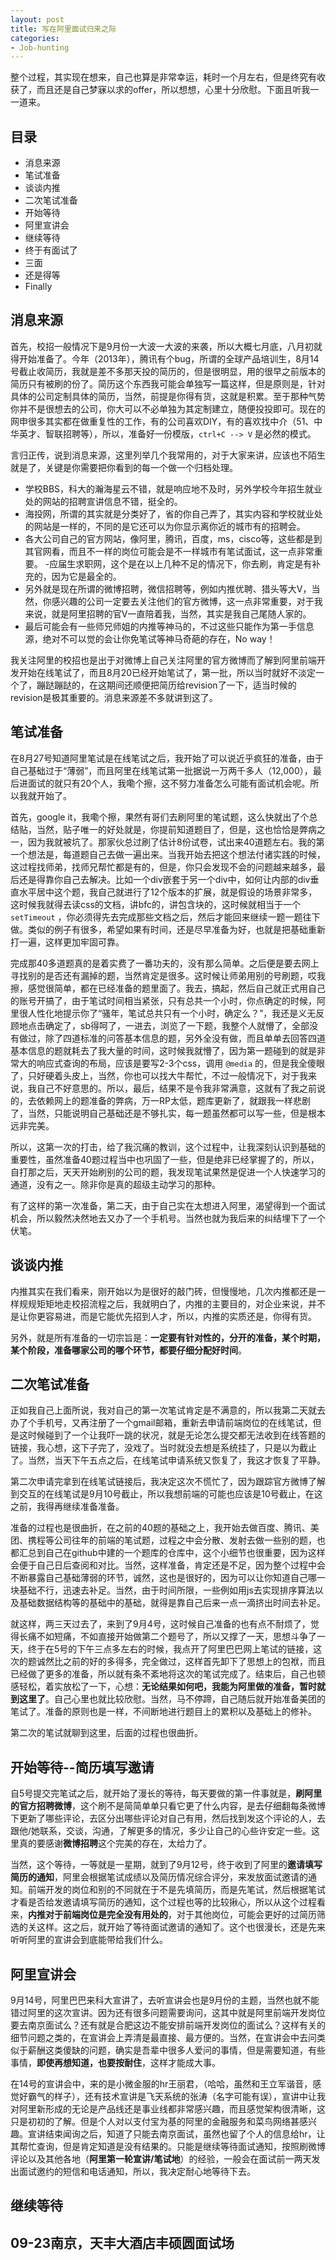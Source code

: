 ```yaml
---
layout: post
title: 写在阿里面试归来之际
categories:
- Job-hunting
---
```


整个过程，其实现在想来，自己也算是非常幸运，耗时一个月左右，但是终究有收获了，而且还是自己梦寐以求的offer，所以想想，心里十分欣慰。下面且听我一一道来。

## 目录

- 消息来源
- 笔试准备
- 谈谈内推
- 二次笔试准备
- 开始等待
- 阿里宣讲会
- 继续等待
- 终于有面试了
- 三面
- 还是得等
- Finally

## 消息来源
首先，校招一般情况下是9月份一大波一大波的来袭，所以大概七月底，八月初就得开始准备了。今年（2013年），腾讯有个bug，所谓的全球产品培训生，8月14号截止收简历，我就是差不多那天投的简历的，但是很明显，用的很早之前版本的简历只有被刷的份了。简历这个东西我可能会单独写一篇这样，但是原则是，针对具体的公司定制具体的简历，当然，前提是你得有货，这就是积累。至于那种气势你并不是很想去的公司，你大可以不必单独为其定制建立，随便投投即可。现在的网申很多其实都在做重复性的工作，有的公司喜欢DIY，有的喜欢找中介（51、中华英才、智联招聘等），所以，准备好一份模版，`ctrl+C --> V` 是必然的模式。

言归正传，说到消息来源，这里列举几个我常用的，对于大家来讲，应该也不陌生就是了，关键是你需要把你看到的每一个做一个归档处理。

- 学校BBS，科大的瀚海星云不错，就是响应地不及时，另外学校今年招生就业处的网站的招聘宣讲信息不错，挺全的。
- 海投网，所谓的其实就是分类好了，省的你自己弄了，其实内容和学校就业处的网站是一样的，不同的是它还可以为你显示离你近的城市有的招聘会。
- 各大公司自己的官方网站，像阿里，腾讯，百度，ms，cisco等，这些都是到其官网看，而且不一样的岗位可能会是不一样城市有笔试面试，这一点非常重要。
-应届生求职网，这个是在以上几种不足的情况下，你去刷，肯定是有补充的，因为它是最全的。
- 另外就是现在所谓的微博招聘，微信招聘等，例如内推优聘、猎头等大V，当然，你感兴趣的公司一定要去关注他们的官方微博，这一点非常重要，对于我来说，就是阿里招聘的官V一直陪着我，当然，其实是我自己尾随人家的。
- 最后可能会有一些师兄师姐的内推等神马的，不过这些只能作为第一手信息源，绝对不可以觉的会让你免笔试等神马奇葩的存在，No way！

我关注阿里的校招也是出于对微博上自己关注阿里的官方微博而了解到阿里前端开发开始在线笔试了，而且8月20已经开始笔试了，第一批，所以当时就好不淡定一个了，蹦跶蹦跶的，在这期间还顺便把简历给revision了一下，适当时候的revision是极其重要的。消息来源差不多就讲到这了。

## 笔试准备
在8月27号知道阿里笔试是在线笔试之后，我开始了可以说近乎疯狂的准备，由于自己基础过于“薄弱”，而且阿里在线笔试第一批据说一万两千多人（12,000），最后进面试的就只有20个人，我嘞个擦，这不努力准备怎么可能有面试机会呢。所以我就开始了。

首先，google it，我嘞个擦，果然有哥们去刷阿里的笔试题，这么快就出了个总结贴，当然，贴子唯一的好处就是，你提前知道题目了，但是，这也恰恰是弊病之一，因为我就被坑了。那家伙总过刷了估计8份试卷，试出来40道题左右。我的第一个想法是，每道题自己去做一遍出来。当我开始去把这个想法付诸实践的时候，这过程找师弟，找师兄帮忙都是有的，但是，你只会发现不会的问题越来越多，最后还是得靠你自己去解决。比如一个div嵌套于另一个div中，如何让内部的div垂直水平居中这个题，我自己就进行了12个版本的扩展，就是假设的场景非常多，这时候我就得去读css的文档，讲bfc的，讲包含块的，这时候就相当于一个 `setTimeout` ，你必须得先去完成那些文档之后，然后才能回来继续一题一题往下做。类似的例子有很多，希望如果有时间，还是尽早准备为好，也就是把基础重新打一遍，这样更加牢固可靠。

完成那40多道题真的是着实费了一番功夫的，没有那么简单。之后便是要去网上寻找别的是否还有漏掉的题，当然肯定是很多。这时候让师弟用别的号刷题，哎我擦，感觉很简单，都在已经准备的题里面了。我去，搞起，然后自己就正式用自己的账号开搞了，由于笔试时间相当紧张，只有总共一个小时，你点确定的时候，阿里很人性化地提示你了“骚年，笔试总共只有一个小时，确定么？”，我还是义无反顾地点击确定了，sb得呵了，一进去，浏览了一下题，我整个人就懵了，全部没有做过，除了四道标准的问答基本信息的题，另外全没有做，而且单单去回答四道基本信息的题就耗去了我大量的时间，这时候我就懵了，因为第一题碰到的就是非常大的响应式查询的布局，应该是要写2-3个css，调用 `@media` 的，但是我全傻眼了，只好硬着头皮上，当然，你也可以找大牛帮忙，不过一般情况下，对于我来说，我自己不好意思的。所以，最后，结果不是令我非常满意，这就有了我之前说的，去依赖网上的题准备的弊病，万一RP太低，题库更新了，就跟我一样悲剧了，当然，只能说明自己基础还是不够扎实，每一题虽然都可以写一些，但是根本远非完美。

所以，这第一次的打击，给了我沉痛的教训，这个过程中，让我深刻认识到基础的重要性，虽然准备40题过程当中也巩固了一些，但是绝非已经掌握了的，所以，自打那之后，天天开始刷别的公司的题，我发现笔试果然是促进一个人快速学习的通道，没有之一。除非你是真的超级主动学习的那种。

有了这样的第一次准备，第二天，由于自己实在太想进入阿里，渴望得到一个面试机会，所以毅然决然地去又办了一个手机号。当然也就为我后来的纠结埋下了一个伏笔。

## 谈谈内推
内推其实在我们看来，刚开始以为是很好的敲门砖，但慢慢地，几次内推都还是一样规规矩矩地走校招流程之后，我就明白了，内推的主要目的，对企业来说，并不是让你更容易进，而是它能优先招到人才，所以，内推的实质还是，你得有货。

另外，就是所有准备的一切宗旨是：**一定要有针对性的，分开的准备，某个时期，某个阶段，准备哪家公司的哪个环节，都要仔细分配好时间**。

## 二次笔试准备
正如我自己上面所说，我对自己的第一次笔试肯定是不满意的，所以我第二天就去办了个手机号，又再注册了一个gmail邮箱，重新去申请前端岗位的在线笔试，但是这时候碰到了一个让我吓一跳的状况，就是无论怎么提交都无法收到在线答题的链接，我心想，这下子完了，没戏了。当时就没去想是系统挂了，只是以为截止了。当然，当天下午五点之后，在线笔试申请系统又恢复了，我这才恢复了平静。

第二次申请完拿到在线笔试链接后，我决定这次不慌忙了，因为跟踪官方微博了解到交互的在线笔试是9月10号截止，所以我想前端的可能也应该是10号截止，在这之前，我得再继续准备准备。

准备的过程也是很曲折，在之前的40题的基础之上，我开始去做百度、腾讯、美团、携程等公司往年的前端的笔试题，过程之中会分散、发射去做一些别的题，也都汇总到自己在github中建的一个题库的仓库中，这个小细节也很重要，因为这样会便于自己日后查阅和对比。当然，这样准备，肯定还是不足，因为整个过程中会不断暴露自己基础薄弱的环节，诚然，这也是很好的，因为可以让你知道自己哪一块基础不行，迅速去补足。当然，由于时间所限，一些例如用js去实现排序算法以及基础数据结构等的基础中的基础，就得是靠自己后来一点一滴挤出时间去补足。

就这样，两三天过去了，来到了9月4号，这时候自己准备的也有点不耐烦了，觉得长痛不如短痛，不如直接开始做第二个题号了，所以又撑了一天，思想斗争了一天，终于在5号的下午三点多左右的时候，我点开了阿里巴巴网上笔试的链接，这次的题诚然比之前的好的多得多，完全做过，这样首先卸下了思想上的包袱，而且已经做了更多的准备，所以就有条不紊地将这次的笔试完成了。结束后，自己也顿感轻松，着实放松了一下，心想：**无论结果如何吧，我能为阿里做的准备，暂时就到这里了**。自己心里也就比较欣慰。当然，马不停蹄，自己随后就开始准备美团的笔试了。准备的原则也是一样，不间断地进行题目上的累积以及基础上的修补。

第二次的笔试就聊到这里，后面的过程也很曲折。

## 开始等待--简历填写邀请
自5号提交完笔试之后，就开始了漫长的等待，每天要做的第一件事就是，**刷阿里的官方招聘微博**，这个刷不是简简单单只看它更了什么内容，是去仔细翻每条微博下更新了哪些评论，去区分出哪些评论对自己有用，然后找到发这个评论的人，去跟他/她联系，交谈，沟通，了解更多的情况，多少让自己的心些许安定一些。这里真的要感谢**微博招聘**这个完美的存在，太给力了。

当然，这个等待，一等就是一星期，就到了9月12号，终于收到了阿里的**邀请填写简历的通知**，阿里会根据笔试成绩以及简历情况综合评分，来发放面试邀请的通知。前端开发的岗位和别的不同就在于不是先填简历，而是先笔试，然后根据笔试才看是否给发邀请填写简历的通知，这个过程也等的比较揪心，所以从这个过程看来，**内推对于前端岗位是完全没有用处的**，对于其他岗位，可能会更好的过简历筛选的关这样。这之后，就开始了等待面试邀请的通知了。这个也很漫长，还是先来听听阿里的宣讲会到底能带给我们什么。

## 阿里宣讲会

9月14号，阿里巴巴来科大宣讲了，去听宣讲会也是9月份的主题，当然也就不能错过阿里的这次宣讲。因为还有很多问题需要询问，这其中就是阿里前端开发岗位要去南京面试么？还有就是合肥这边不能安排前端开发岗位的面试么？这样有关的细节问题之类的，在宣讲会上弄清是最直接、最方便的。当然，在宣讲会中去问类似于薪酬这类傻缺的问题，确实是吾辈中很多人爱问的事情，但是需要知道，有些事情，**即使再想知道，也要按耐住**，这样才能成大事。

在14号的宣讲会中，来的是小微金服的hr王丽君，（哈哈，虽然和王立军谐音，感觉好霸气的样子），还有技术宣讲是飞天系统的张涛（名字可能有误），宣讲中让我对阿里新形成的无论是产品线还是事业线都非常感兴趣，而且感觉架构很清晰，这只是初初的了解。但是个人对以支付宝为基的阿里的金融服务和菜鸟网络甚感兴趣。宣讲结束闻询之后，知道了只能去南京面试，虽然也留了个人的信息给hr，让其帮忙查询，但是肯定知道是没有结果的。只能是继续等待面试通知，按照刷微博评论以及其他各地（**阿里第一轮宣讲/笔试地**）的经验，一般会在面试前一两天发出面试邀约的短信和电话通知，所以，我决定耐心地等待下去。

## 继续等待

## 09-23南京，天丰大酒店丰硕圆面试场
